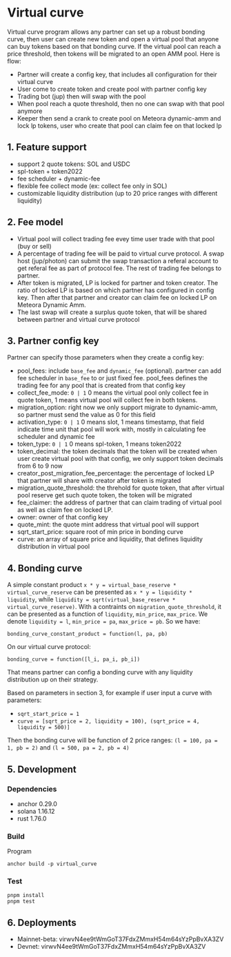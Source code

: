 # Virtual curve

Virtual curve program allows any partner can set up a robust bonding curve, then user can create new token and open a virtual pool that anyone can buy tokens based on that bonding curve. If the virtual pool can reach a price threshold, then tokens will be migrated to an open AMM pool. Here is flow:
- Partner will create a config key, that includes all configuration for their virtual curve
- User come to create token and create pool with partner config key 
- Trading bot (jup) then will swap with the pool 
- When pool reach a quote threshold, then no one can swap with that pool anymore
- Keeper then send a crank to create pool on Meteora dynamic-amm and lock lp tokens, user who create that pool can claim fee on that locked lp

## 1. Feature support

- support 2 quote tokens: SOL and USDC
- spl-token + token2022
- fee scheduler + dynamic-fee
- flexible fee collect mode (ex: collect fee only in SOL)
- customizable liquidity distribution (up to 20 price ranges with different liquidity)

## 2. Fee model

- Virtual pool will collect trading fee evey time user trade with that pool (buy or sell)
- A percentage of trading fee will be paid to virtual curve protocol. A swap host (jup/photon) can submit the swap transaction a referal account to get referal fee as part of protocol fee. The rest of trading fee belongs to partner.
- After token is migrated, LP is locked for partner and token creator. The ratio of locked LP is based on which partner has configured in config key. Then after that partner and creator can claim fee on locked LP on Meteora Dynamic Amm. 
- The last swap will create a surplus quote token, that will be shared between partner and virtual curve protocol 

## 3. Partner config key

Partner can specify those parameters when they create a config key:
- pool_fees: include `base_fee` and `dynamic_fee` (optional). partner can add fee scheduler in `base_fee` to or just fixed fee. pool_fees defines the trading fee for any pool that is created from that config key
- collect_fee_mode: `0 | 1` 0 means the virtual pool only collect fee in quote token, 1 means virtual pool will collect fee in both tokens. 
- migration_option: right now we only support migrate to dynamic-amm, so partner must send the value as 0 for this field
- activation_type: `0 | 1` 0 means slot, 1 means timestamp, that field indicate time unit that pool will work with, mostly in calculating fee scheduler and dynamic fee
- token_type: `0 | 1` 0 means spl-token, 1 means token2022
- token_decimal: the token decimals that the token will be created when user create virtual pool with that config, we only support token decimals from 6 to 9 now
- creator_post_migration_fee_percentage: the percentage of locked LP that partner will share with creator after token is migrated
- migration_quote_threshold: the threhold for quote token, that after virtual pool reserve get such quote token, the token will be migrated 
- fee_claimer: the address of partner that can claim trading of virtual pool as well as claim fee on locked LP.
- owner: owner of that config key 
- quote_mint: the quote mint address that virtual pool will support 
- sqrt_start_price: square root of min price in bonding curve
- curve: an array of square price and liquidity, that defines liquidity distribution in virtual pool

## 4. Bonding curve

A simple constant product `x * y = virtual_base_reserve * virtual_curve_reserve` can be presented as `x * y = liquidity * liquidity`, while `liquidity = sqrt(virtual_base_reserve * virtual_curve_reserve)`. With a contraints on `migration_quote_threshold`, it can be presented as a function of `liquidity`, `min_price`, `max_price`. We denote `liquidity = l`, `min_price = pa`, `max_price = pb`. So we have:

`bonding_curve_constant_product = function(l, pa, pb)`

On our virtual curve protocol:

`bonding_curve = function([l_i, pa_i, pb_i])`
                

That means partner can config a bonding curve with any liquidity distribution up on their strategy. 

Based on parameters in section 3, for example if user input a curve with parameters:
- `sqrt_start_price = 1`
- `curve = [sqrt_price = 2, liquidity = 100), (sqrt_price = 4, liquidity = 500)]`

Then the bonding curve will be function of 2 price ranges: `(l = 100, pa = 1, pb = 2)` and `(l = 500, pa = 2, pb = 4)`

## 5. Development

### Dependencies

- anchor 0.29.0
- solana 1.16.12
- rust 1.76.0

### Build

Program 

```
anchor build -p virtual_curve
```

### Test

```
pnpm install
pnpm test
```

## 6. Deployments

- Mainnet-beta: virwvN4ee9tWmGoT37FdxZMmxH54m64sYzPpBvXA3ZV
- Devnet: virwvN4ee9tWmGoT37FdxZMmxH54m64sYzPpBvXA3ZV

